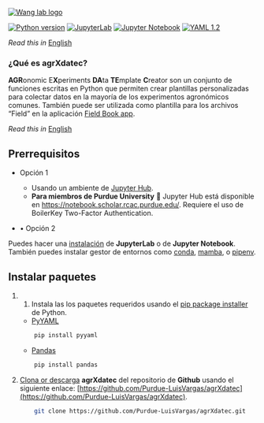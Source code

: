 [![Wang lab logo](https://static.wixstatic.com/media/c544bf_0e3064b159ae42238c83dca23bc352e8~mv2.png/v1/crop/x_0,y_0,w_1918,h_2080/fill/w_91,h_100,al_c,q_85,usm_0.66_1.00_0.01,enc_auto/lab_icon_3.png)](https://github.com/Purdue-LuisVargas/agrXdatec)



[![Python version](https://img.shields.io/pypi/pyversions/pandas)](https://www.python.org/)
[![JupyterLab](https://img.shields.io/badge/Jupyter-lab-orange)](https://jupyter.org/)
[![Jupyter Notebook](https://img.shields.io/badge/Jupyter-Notebook-orange)](https://jupyter.org/)
[![YAML 1.2](https://img.shields.io/badge/YAML-1.2-success)](https://yaml.org/)


_Read this in_ [English](Readme.md) 

### ¿Qué es agrXdatec?

**AGR**onomic E**X**periments **DA**ta **TE**mplate **C**reator son un conjunto de funciones escritas en Python que permiten crear plantillas personalizadas para colectar datos en la mayoría de los experimentos agronómicos comunes. También puede ser utilizada como plantilla para los archivos “Field” en la aplicación  [Field Book app](https://www.phenoapps.org/apps/). 

_Read this in_ [English](Readme.md) 

## Prerrequisitos

- Opción 1
  - Usando un ambiente de [Jupyter Hub](https://jupyter.org/try).
  - **Para miembros de Purdue University** 	Jupyter Hub está disponible en https://notebook.scholar.rcac.purdue.edu/. Requiere el uso de BoilerKey Two-Factor Authentication.

- •	Opción 2

Puedes hacer una [instalación](https://jupyter.org/install "jupyter.org") de **JupyterLab** o de **Jupyter Notebook**. También puedes instalar gestor de entornos como [conda](https://docs.conda.io/en/latest/), [mamba](https://mamba.readthedocs.io/), o [pipenv](https://pipenv.pypa.io/).


## Instalar paquetes

1. 1.	Instala las los paquetes requeridos usando el [pip package installer](https://pypi.org/project/pip/) de Python.

    - [PyYAML](https://pypi.org/project/PyYAML/)
    ```sh
        pip install pyyaml
    
    ```
    - [Pandas](https://pypi.org/project/pandas/)
    ```sh
        pip install pandas
    
    ```    

2. [Clona or descarga](https://docs.github.com/en/repositories/creating-and-managing-repositories/cloning-a-repository) **agrXdatec** del repositorio de **Github** usando el siguiente enlace: [https://github.com/Purdue-LuisVargas/agrXdatec](https://github.com/Purdue-LuisVargas/agrXdatec).

    ```sh
        git clone https://github.com/Purdue-LuisVargas/agrXdatec.git
    
    ```
